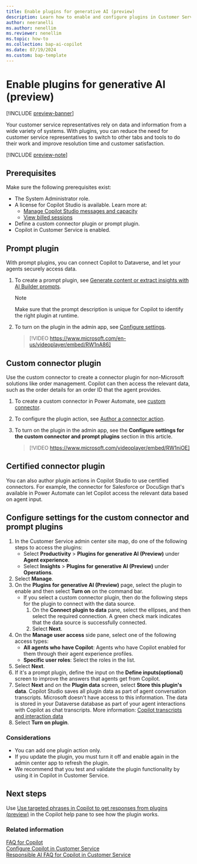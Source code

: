 ```yaml
---
title: Enable plugins for generative AI (preview)
description: Learn how to enable and configure plugins in Customer Service for generative AI by using custom connector and prompt plugins.
author: neeranelli
ms.author: nenellim
ms.reviewer: nenellim
ms.topic: how-to
ms.collection: bap-ai-copilot
ms.date: 07/19/2024
ms.custom: bap-template
---
```


# Enable plugins for generative AI (preview)

[!INCLUDE [preview-banner](~/../shared-content/shared/preview-includes/preview-banner.md)]

Your customer service representatives rely on data and information from a wide variety of systems. With plugins, you can reduce the need for customer service representatives to switch to other tabs and tools to do their work and improve resolution time and customer satisfaction.

[!INCLUDE [preview-note](~/../shared-content/shared/preview-includes/preview-note-d365.md)]

## Prerequisites

Make sure the following prerequisites exist:

- The System Administrator role.
- A license for Copilot Studio is available. Learn more at:
    - [Manage Copilot Studio messages and capacity](/microsoft-copilot-studio/requirements-messages-management)
    - [View billed sessions](/microsoft-copilot-studio/analytics-billed-sessions)
- Define a custom connector plugin or prompt plugin.
- Copilot in Customer Service is enabled.

## Prompt plugin

With prompt plugins, you can connect Copilot to Dataverse, and let your agents securely access data.

1. To create a prompt plugin, see [Generate content or extract insights with AI Builder prompts](/microsoft-copilot-studio/copilot-ai-plugins#generate-content-or-extract-insights-with-ai-builder-prompts).

   > [!NOTE]
   > Make sure that the prompt description is unique for Copilot to identify the right plugin at runtime.

1. To turn on the plugin in the admin app, see [Configure settings](#configure-settings-for-the-custom-connector-and-prompt-plugins).

    > [!VIDEO https://www.microsoft.com/en-us/videoplayer/embed/RW1nA86]

## Custom connector plugin

Use the custom connector to create a connector plugin for non-Microsoft solutions like order management. Copilot can then access the relevant data, such as the order details for an order ID that the agent provides.

1. To create a custom connector in Power Automate, see [custom connector](/connectors/custom-connectors/define-blank).
1. To configure the plugin action, see [Author a connector action](/microsoft-copilot-studio/copilot-ai-plugins?tabs=c4d365cs#author-a-connector-action).
1. To turn on the plugin in the admin app, see the **Configure settings for the custom connector and prompt plugins** section in this article.

   > [!VIDEO https://www.microsoft.com/videoplayer/embed/RW1niOE]

## Certified connector plugin

You can also author plugin actions in Copilot Studio to use certified connectors. For example, the connector for Salesforce or DocuSign that's available in Power Automate can let Copilot access the relevant data based on agent input.

## Configure settings for the custom connector and prompt plugins

1. In the Customer Service admin center site map, do one of the following steps to access the plugins:
   - Select **Productivity** > **Plugins for generative AI (Preview)** under **Agent experience**.
   - Select **Insights** > **Plugins for generative AI (Preview)** under **Operations**. 
1. Select **Manage**.
1. On the **Plugins for generative AI (Preview)** page, select the plugin to enable and then select **Turn on** on the command bar.
   - If you select a custom connector plugin, then do the following steps for the plugin to connect with the data source.
        1. On the **Connect plugin to data** pane, select the ellipses, and then select the required connection. A green check mark indicates that the data source is successfully connected.
        1. Select **Next**.
1. On the **Manage user access** side pane, select one of the following access types:
   - **All agents who have Copilot**: Agents who have Copilot enabled for them through their agent experience profiles.
   - **Specific user roles**: Select the roles in the list.
1. Select **Next**.
1. If it's a prompt plugin, define the input on the **Define inputs(optional)** screen to improve the answers that agents get from Copilot.
1. Select **Next** and on the **Plugin data** screen, select **Store this plugin's data**. Copilot Studio saves all plugin data as part of agent conversation transcripts. Microsoft doesn't have access to this information. The data is stored in your Dataverse database as part of your agent interactions with Copilot as chat transcripts. More information: [Copilot transcripts and interaction data](../develop/download-copilot-transcript-data.md)
1. Select **Turn on plugin**.

### Considerations

- You can add one plugin action only.
- If you update the plugin, you must turn it off and enable again in the admin center app to refresh the plugin.
- We recommend that you test and validate the plugin functionality by using it in Copilot in Customer Service.

## Next steps

Use [Use targeted phrases in Copilot to get responses from plugins (preview)](../use/use-copilot-features.md#use-targeted-phrases-in-copilot-to-get-responses-from-plugins-preview) in the Copilot help pane to see how the plugin works.

### Related information

[FAQ for Copilot](faq-copilot-features.md)  
[Configure Copilot in Customer Service](configure-copilot-features.md)  
[Responsible AI FAQ for Copilot in Customer Service](../implement/faq-responsible-ai-copilot.md)  